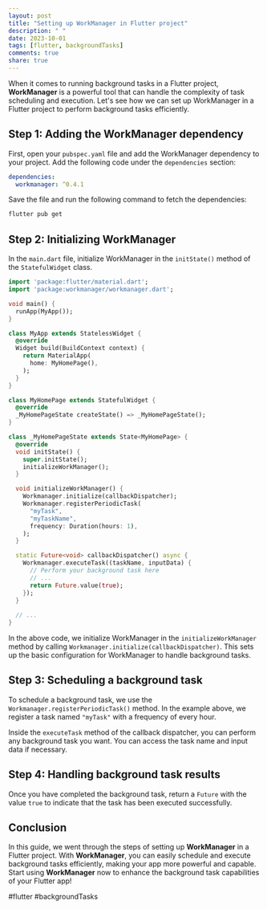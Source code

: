 ```yaml
---
layout: post
title: "Setting up WorkManager in Flutter project"
description: " "
date: 2023-10-01
tags: [flutter, backgroundTasks]
comments: true
share: true
---
```


When it comes to running background tasks in a Flutter project, **WorkManager** is a powerful tool that can handle the complexity of task scheduling and execution. Let's see how we can set up WorkManager in a Flutter project to perform background tasks efficiently.

## Step 1: Adding the WorkManager dependency

First, open your `pubspec.yaml` file and add the WorkManager dependency to your project. Add the following code under the `dependencies` section:

```yaml
dependencies:
  workmanager: ^0.4.1
```

Save the file and run the following command to fetch the dependencies:

```bash
flutter pub get
```

## Step 2: Initializing WorkManager

In the `main.dart` file, initialize WorkManager in the `initState()` method of the `StatefulWidget` class. 

```dart
import 'package:flutter/material.dart';
import 'package:workmanager/workmanager.dart';

void main() {
  runApp(MyApp());
}

class MyApp extends StatelessWidget {
  @override
  Widget build(BuildContext context) {
    return MaterialApp(
      home: MyHomePage(),
    );
  }
}

class MyHomePage extends StatefulWidget {
  @override
  _MyHomePageState createState() => _MyHomePageState();
}

class _MyHomePageState extends State<MyHomePage> {
  @override
  void initState() {
    super.initState();
    initializeWorkManager();
  }

  void initializeWorkManager() {
    Workmanager.initialize(callbackDispatcher);
    Workmanager.registerPeriodicTask(
      "myTask",
      "myTaskName",
      frequency: Duration(hours: 1),
    );
  }

  static Future<void> callbackDispatcher() async {
    Workmanager.executeTask((taskName, inputData) {
      // Perform your background task here
      // ...
      return Future.value(true);
    });
  }
  
  // ...
}
```

In the above code, we initialize WorkManager in the `initializeWorkManager` method by calling `Workmanager.initialize(callbackDispatcher)`. This sets up the basic configuration for WorkManager to handle background tasks.

## Step 3: Scheduling a background task

To schedule a background task, we use the `Workmanager.registerPeriodicTask()` method. In the example above, we register a task named `"myTask"` with a frequency of every hour.

Inside the `executeTask` method of the callback dispatcher, you can perform any background task you want. You can access the task name and input data if necessary.

## Step 4: Handling background task results

Once you have completed the background task, return a `Future` with the value `true` to indicate that the task has been executed successfully.

## Conclusion

In this guide, we went through the steps of setting up **WorkManager** in a Flutter project. With **WorkManager**, you can easily schedule and execute background tasks efficiently, making your app more powerful and capable. Start using **WorkManager** now to enhance the background task capabilities of your Flutter app!

#flutter #backgroundTasks